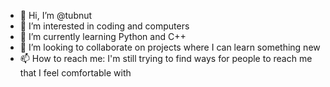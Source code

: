 - 👋 Hi, I’m @tubnut
- 👀 I’m interested in coding and computers
- 🌱 I’m currently learning Python and C++
- 💞️ I’m looking to collaborate on projects where I can learn something new
- 📫 How to reach me: I'm still trying to find ways for people to reach me that I feel comfortable with

<!---
tubnut/tubnut is a ✨ special ✨ repository because its `README.md` (this file) appears on your GitHub profile.
You can click the Preview link to take a look at your changes.
--->
